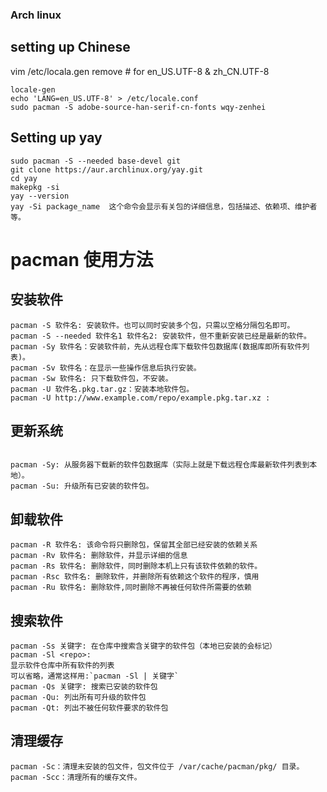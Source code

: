### Arch linux
## setting up Chinese
vim /etc/locala.gen
remove # for en_US.UTF-8 & zh_CN.UTF-8
```
locale-gen
echo 'LANG=en_US.UTF-8' > /etc/locale.conf 
sudo pacman -S adobe-source-han-serif-cn-fonts wqy-zenhei
```
## Setting up yay
```
sudo pacman -S --needed base-devel git
git clone https://aur.archlinux.org/yay.git
cd yay
makepkg -si
yay --version
yay -Si package_name  这个命令会显示有关包的详细信息，包括描述、依赖项、维护者等。
```
# pacman 使用方法
## 安装软件
```
pacman -S 软件名: 安装软件。也可以同时安装多个包，只需以空格分隔包名即可。
pacman -S --needed 软件名1 软件名2: 安装软件，但不重新安装已经是最新的软件。
pacman -Sy 软件名：安装软件前，先从远程仓库下载软件包数据库(数据库即所有软件列表)。
pacman -Sv 软件名：在显示一些操作信息后执行安装。
pacman -Sw 软件名: 只下载软件包，不安装。
pacman -U 软件名.pkg.tar.gz：安装本地软件包。
pacman -U http://www.example.com/repo/example.pkg.tar.xz : 
```

## 更新系统
```

pacman -Sy: 从服务器下载新的软件包数据库（实际上就是下载远程仓库最新软件列表到本地）。
pacman -Su: 升级所有已安装的软件包。
```
## 卸载软件

```
pacman -R 软件名: 该命令将只删除包，保留其全部已经安装的依赖关系
pacman -Rv 软件名: 删除软件，并显示详细的信息
pacman -Rs 软件名: 删除软件，同时删除本机上只有该软件依赖的软件。
pacman -Rsc 软件名: 删除软件，并删除所有依赖这个软件的程序，慎用
pacman -Ru 软件名: 删除软件,同时删除不再被任何软件所需要的依赖
```
## 搜索软件
```
pacman -Ss 关键字: 在仓库中搜索含关键字的软件包（本地已安装的会标记）
pacman -Sl <repo>:
显示软件仓库中所有软件的列表
可以省略，通常这样用:`pacman -Sl | 关键字`
pacman -Qs 关键字: 搜索已安装的软件包
pacman -Qu: 列出所有可升级的软件包
pacman -Qt: 列出不被任何软件要求的软件包
```
## 清理缓存
```
pacman -Sc：清理未安装的包文件，包文件位于 /var/cache/pacman/pkg/ 目录。
pacman -Scc：清理所有的缓存文件。
```
